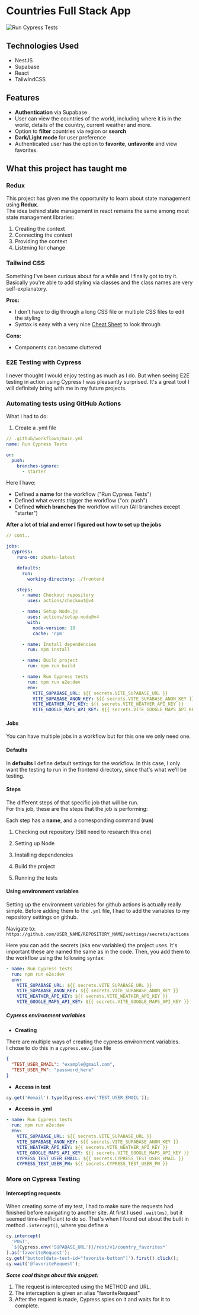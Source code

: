 # Countries Full Stack App

![Run Cypress Tests](https://github.com/athinakantis/full-stack-countries-app/actions/workflows/main.yml/badge.svg)

## Technologies Used

- NestJS
- Supabase
- React
- TailwindCSS

## Features

- **Authentication** via Supabase
- User can view the countries of the world, including where it is in the world, details of the country, current weather and more.
- Option to **filter** countries via region or **search**
- **Dark/Light mode** for user preference
- Authenticated user has the option to **favorite**, **unfavorite** and view favorites.

## What this project has taught me

### **Redux**

This project has given me the opportunity to learn about state management using **Redux**.  
The idea behind state management in react remains the same among most state management libraries:

1. Creating the context
2. Connecting the context
3. Providing the context
4. Listening for change

### **Tailwind CSS**

Something I've been curious about for a while and I finally got to try it.  
Basically you're able to add styling via classes and the class names are very self-explanatory.

**Pros:**

- I don't have to dig through a long CSS file or multiple CSS files to edit the styling
- Syntax is easy with a very nice [Cheat Sheet](https://nerdcave.com/tailwind-cheat-sheet) to look through

**Cons:**

- Components can become cluttered

### **E2E Testing with Cypress**

I never thought I would enjoy testing as much as I do. But when seeing E2E testing in action using Cypress I was pleasantly surprised. It's a great tool I will definitely bring with me in my future projects.

### **Automating tests using GitHub Actions**

What I had to do:

1. Create a .yml file

```yml
// .github/workflows/main.yml
name: Run Cypress Tests

on:
  push:
    branches-ignore:
      - starter

```

Here I have:

- Defined a **name** for the workflow ("Run Cypress Tests")
- Defined what events trigger the workflow ("on: push")
- Defined **which branches** the workflow will run (All branches except "starter")

**After a lot of trial and error I figured out how to set up the jobs**

```yml
// cont..

jobs:
  cypress:
    runs-on: ubuntu-latest

    defaults:
      run:
        working-directory: ./frontend

    steps:
      - name: Checkout repository
        uses: actions/checkout@v4

      - name: Setup Node.js
        uses: actions/setup-node@v4
        with:
          node-version: 18
          cache: 'npm'

      - name: Install dependencies
        run: npm install

      - name: Build project
        run: npm run build

      - name: Run Cypress tests
        run: npm run e2e:dev
        env:
          VITE_SUPABASE_URL: ${{ secrets.VITE_SUPABASE_URL }}
          VITE_SUPABASE_ANON_KEY: ${{ secrets.VITE_SUPABASE_ANON_KEY }}
          VITE_WEATHER_API_KEY: ${{ secrets.VITE_WEATHER_API_KEY }}
          VITE_GOOGLE_MAPS_API_KEY: ${{ secrets.VITE_GOOGLE_MAPS_API_KEY }}
```

#### Jobs

You can have multiple jobs in a workflow but for this one we only need one.

#### Defaults

In **defaults** I define default settings for the workflow. In this case, I only want the testing to run in the frontend directory, since that's what we'll be testing.

#### Steps

The different steps of that specific job that will be run.  
For this job, these are the steps that the job is performing:

Each step has a **name**, and a corresponding command (**run**)

1. Checking out repository
   (Still need to research this one)

2. Setting up Node

3. Installing dependencies

4. Build the project

5. Running the tests

#### Using environment variables

Setting up the environment variables for github actions is actually really simple.
Before adding them to the `.yml` file, I had to add the variables to my repository settings on github.

Navigate to:  
`https://github.com/USER_NAME/REPOSITORY_NAME/settings/secrets/actions`

Here you can add the secrets (aka env variables) the project uses. It's important these are named the same as in the code. Then, you add them to the workflow using the following syntax:

```yml
- name: Run Cypress tests
  run: npm run e2e:dev
  env:
    VITE_SUPABASE_URL: ${{ secrets.VITE_SUPABASE_URL }}
    VITE_SUPABASE_ANON_KEY: ${{ secrets.VITE_SUPABASE_ANON_KEY }}
    VITE_WEATHER_API_KEY: ${{ secrets.VITE_WEATHER_API_KEY }}
    VITE_GOOGLE_MAPS_API_KEY: ${{ secrets.VITE_GOOGLE_MAPS_API_KEY }}
```

##### Cypress environment variables

- **Creating**

There are multiple ways of creating the cypress environment variables.  
I chose to do this in a `cypress.env.json` file

```json
{
  "TEST_USER_EMAIL": "example@gmail.com",
  "TEST_USER_PW": "password_here"
}
```

- **Access in test**

```js
cy.get('#email').type(Cypress.env('TEST_USER_EMAIL'));
```

- **Access in .yml**

```yml
- name: Run Cypress tests
  run: npm run e2e:dev
  env:
    VITE_SUPABASE_URL: ${{ secrets.VITE_SUPABASE_URL }}
    VITE_SUPABASE_ANON_KEY: ${{ secrets.VITE_SUPABASE_ANON_KEY }}
    VITE_WEATHER_API_KEY: ${{ secrets.VITE_WEATHER_API_KEY }}
    VITE_GOOGLE_MAPS_API_KEY: ${{ secrets.VITE_GOOGLE_MAPS_API_KEY }}
    CYPRESS_TEST_USER_EMAIL: ${{ secrets.CYPRESS_TEST_USER_EMAIL }}
    CYPRESS_TEST_USER_PW: ${{ secrets.CYPRESS_TEST_USER_PW }}
```

### More on Cypress Testing

#### Intercepting requests

When creating some of my test, I had to make sure the requests had finished before navigating to another site. At first I used `.wait(ms)`, but it seemed time-inefficient to do so. That's when I found out about the built in method `.intercept()`, where you define a

```ts
cy.intercept(
  'POST',
  `${Cypress.env('SUPABASE_URL')}/rest/v1/country_favorites*`
).as('favoriteRequest');
cy.get('button[data-test-id="favorite-button"]').first().click();
cy.wait('@favoriteRequest');
```

**_Some cool things about this snippet:_**

1. The request is intercepted using the METHOD and URL.
2. The interception is given an alias "favoriteRequest"
3. After the request is made, Cypress spies on it and waits for it to complete.
